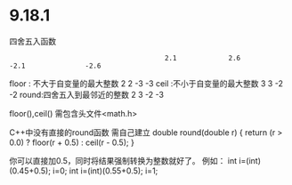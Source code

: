 # 9.18.1
四舍五入函数

                                           2.1             2.6                -2.1               -2.6
floor : 不大于自变量的最大整数             2                2                  -3                  -3
ceil   :不小于自变量的最大整数             3                3                  -2                  -2
round:四舍五入到最邻近的整数               2                3                  -2                  -3
 
floor(),ceil() 需包含头文件<math.h>
 
C++中没有直接的round函数 需自己建立
double round(double r)
{
    return (r > 0.0) ? floor(r + 0.5) : ceil(r - 0.5);
}

你可以直接加0.5，同时将结果强制转换为整数就好了。
例如：
int i=(int)(0.45+0.5);
    i=0;
int i=(int)(0.55+0.5);
    i=1;
